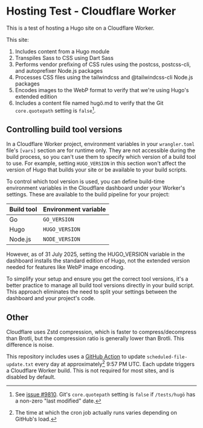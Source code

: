 # Hosting Test - Cloudflare Worker

This is a test of hosting a Hugo site on a Cloudflare Worker.

This site:

1. Includes content from a Hugo module
1. Transpiles Sass to CSS using Dart Sass
1. Performs vendor prefixing of CSS rules using the postcss, postcss-cli, and autoprefixer Node.js packages
1. Processes CSS files using the tailwindcss and @tailwindcss-cli Node.js packages
1. Encodes images to the WebP format to verify that we're using Hugo's extended edition
1. Includes a content file named hugö.md to verify that the Git `core.quotepath` setting is `false`[^1].

## Controlling build tool versions

In a Cloudflare Worker project, environment variables in your `wrangler.toml` file's `[vars]` section are for runtime only. They are not accessible during the build process, so you can't use them to specify which version of a build tool to use. For example, setting `HUGO_VERSION` in this section won't affect the version of Hugo that builds your site or be available to your build scripts.

To control which tool version is used, you can define build-time environment variables in the Cloudflare dashboard under your Worker's settings. These are available to the build pipeline for your project:

Build tool|Environment variable
:--|:--
Go|`GO_VERSION`
Hugo|`HUGO_VERSION`
Node.js|`NODE_VERSION`

However, as of 31 July 2025, setting the HUGO_VERSION variable in the dashboard installs the standard edition of Hugo, not the extended version needed for features like WebP image encoding.

To simplify your setup and ensure you get the correct tool versions, it's a better practice to manage all build tool versions directly in your build script. This approach eliminates the need to split your settings between the dashboard and your project's code.

## Other

Cloudflare uses Zstd compression, which is faster to compress/decompress than Brotli, but the compression ratio is generally lower than Brotli. This difference is noise.

This repository includes uses a [GitHub Action] to update `scheduled-file-update.txt` every day at approximately[^2] 9:57 PM UTC. Each update triggers a Cloudflare Worker build. This is not required for most sites, and is disabled by default.

[GitHub Action]: https://github.com/jmooring/hosting-cloudflare-worker/blob/main/.github/workflows/scheduled-file-update.yaml

[^1]: See [issue #9810](https://github.com/gohugoio/hugo/issues/9810). Git's `core.quotepath` setting is `false` if `/tests/hugö` has a non-zero "last modified" date.

[^2]: The time at which the cron job actually runs varies depending on GitHub's load.
